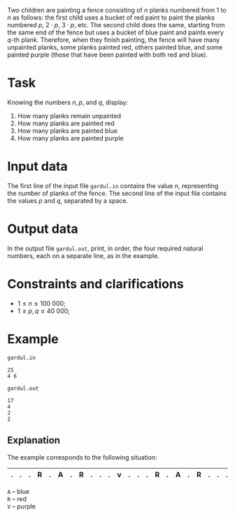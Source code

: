 Two children are painting a fence consisting of $n$ planks numbered from $1$ to $n$ as follows: the first child uses a bucket of red paint to paint the planks numbered $p$, $2 \cdot p$, $3 \cdot p$, etc. The second child does the same, starting from the same end of the fence but uses a bucket of blue paint and paints every $q$-th plank. Therefore, when they finish painting, the fence will have many unpainted planks, some planks painted red, others painted blue, and some painted purple (those that have been painted with both red and blue).

# Task

Knowing the numbers $n, p$, and $q$, display:

1. How many planks remain unpainted
2. How many planks are painted red
3. How many planks are painted blue
4. How many planks are painted purple

# Input data

The first line of the input file `gardul.in` contains the value $n$, representing the number of planks of the fence. The second line of the input file contains the values $p$ and $q$, separated by a space.

# Output data

In the output file `gardul.out`, print, in order, the four required natural numbers, each on a separate line, as in the example.

# Constraints and clarifications

* $1 \leq n \leq 100 \ 000$;
* $1 \leq p, q \leq 40 \ 000$;

# Example

`gardul.in`
```
25
4 6
```

`gardul.out`
```
17
4
2
2
```

## Explanation

The example corresponds to the following situation:

|.|.|.|R|.|A|.|R|.|.|.|v|.|.|.|R|.|A|.|R|.|.|.|V|.|
|-|-|-|-|-|-|-|-|-|-|-|-|-|-|-|-|-|-|-|-|-|-|-|-|-|

`A` – blue  
`R` – red  
`V` – purple